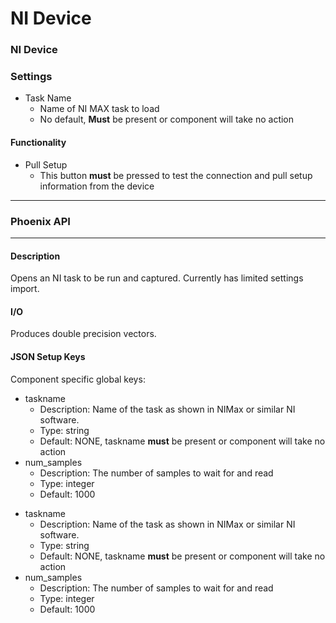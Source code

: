 # NI Device

### NI Device

### Settings

* Task Name
  * Name of NI MAX task to load
  * No default, **Must** be present or component will take no action

#### Functionality

* Pull Setup
  * This button **must** be pressed to test the connection and pull setup information from the device

***

### Phoenix API

***

#### Description

Opens an NI task to be run and captured. Currently has limited settings import.

#### I/O

Produces double precision vectors.

#### JSON Setup Keys

Component specific global keys:
- taskname
  - Description: Name of the task as shown in NIMax or similar NI software.
  - Type: string
  - Default: NONE, taskname **must** be present or component will take no action
- num_samples
  - Description: The number of samples to wait for and read
  - Type: integer
  - Default: 1000

* taskname
  * Description: Name of the task as shown in NIMax or similar NI software.
  * Type: string
  * Default: NONE, taskname **must** be present or component will take no action
* num\_samples
  * Description: The number of samples to wait for and read
  * Type: integer
  * Default: 1000
